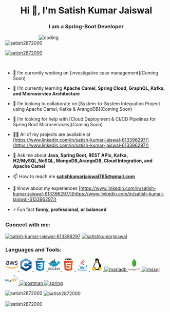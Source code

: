 <h1 align="center">Hi 👋, I'm Satish Kumar Jaiswal</h1>
<h3 align="center">I am a Spring-Boot Developer</h3>
<img align="right" alt="coding" width="400" src = "https://encrypted-tbn0.gstatic.com/images?q=tbn:ANd9GcQeFgG4rzRMjJhRwxXDxktcibPItP7XOGNaRQ&s">
<p align="left"> <img src="https://komarev.com/ghpvc/?username=satish2872000&label=Profile%20views&color=0e75b6&style=flat" alt="satish2872000" /> </p>

<p align="left"> <a href="https://github.com/ryo-ma/github-profile-trophy"><img src="https://github-profile-trophy.vercel.app/?username=satish2872000" alt="satish2872000" /></a> </p>

<p align="left"> <a href="https://twitter.com/" target="blank"><img src="https://img.shields.io/twitter/follow/?logo=twitter&style=for-the-badge" alt="" /></a> </p>

- 🔭 I’m currently working on [investigative case management](Coming Soon)

- 🌱 I’m currently learning **Apache Camel, Spring Cloud, GraphQL, Kafka, and Microservice Architecture**

- 👯 I’m looking to collaborate on [System-to-System Integration Project using Apache Camel, Kafka & ArangoDB](Coming Soon)

- 🤝 I’m looking for help with [Cloud Deployment & CI/CD Pipelines for Spring Boot Microservices](Coming Soon)

- 👨‍💻 All of my projects are available at [https://www.linkedin.com/in/satish-kumar-jaiswal-613396297/](https://www.linkedin.com/in/satish-kumar-jaiswal-613396297/)

- 💬 Ask me about **Java, Spring Boot, REST APIs, Kafka, H2/MySQL,NoSQL, MongoDB,ArangoDB, Cloud Integration, and Apache Camel**

- 📫 How to reach me **satishkumarjaiswal765@gmail.com**

- 📄 Know about my experiences [https://www.linkedin.com/in/satish-kumar-jaiswal-613396297/](https://www.linkedin.com/in/satish-kumar-jaiswal-613396297/)

- ⚡ Fun fact **funny, professional, or balanced**

<h3 align="left">Connect with me:</h3>
<p align="left">
<a href="https://linkedin.com/in/satish-kumar-jaiswal-613396297" target="blank"><img align="center" src="https://raw.githubusercontent.com/rahuldkjain/github-profile-readme-generator/master/src/images/icons/Social/linked-in-alt.svg" alt="satish-kumar-jaiswal-613396297" height="30" width="40" /></a>
<a href="https://fb.com/satishkumarjaiswal" target="blank"><img align="center" src="https://raw.githubusercontent.com/rahuldkjain/github-profile-readme-generator/master/src/images/icons/Social/facebook.svg" alt="satishkumarjaiswal" height="30" width="40" /></a>
</p>

<h3 align="left">Languages and Tools:</h3>
<p align="left"> <a href="https://aws.amazon.com" target="_blank" rel="noreferrer"> <img src="https://raw.githubusercontent.com/devicons/devicon/master/icons/amazonwebservices/amazonwebservices-original-wordmark.svg" alt="aws" width="40" height="40"/> </a> <a href="https://www.w3schools.com/cpp/" target="_blank" rel="noreferrer"> <img src="https://raw.githubusercontent.com/devicons/devicon/master/icons/cplusplus/cplusplus-original.svg" alt="cplusplus" width="40" height="40"/> </a> <a href="https://www.w3schools.com/css/" target="_blank" rel="noreferrer"> <img src="https://raw.githubusercontent.com/devicons/devicon/master/icons/css3/css3-original-wordmark.svg" alt="css3" width="40" height="40"/> </a> <a href="https://www.docker.com/" target="_blank" rel="noreferrer"> <img src="https://raw.githubusercontent.com/devicons/devicon/master/icons/docker/docker-original-wordmark.svg" alt="docker" width="40" height="40"/> </a> <a href="https://www.w3.org/html/" target="_blank" rel="noreferrer"> <img src="https://raw.githubusercontent.com/devicons/devicon/master/icons/html5/html5-original-wordmark.svg" alt="html5" width="40" height="40"/> </a> <a href="https://www.java.com" target="_blank" rel="noreferrer"> <img src="https://raw.githubusercontent.com/devicons/devicon/master/icons/java/java-original.svg" alt="java" width="40" height="40"/> </a> <a href="https://www.linux.org/" target="_blank" rel="noreferrer"> <img src="https://raw.githubusercontent.com/devicons/devicon/master/icons/linux/linux-original.svg" alt="linux" width="40" height="40"/> </a> <a href="https://mariadb.org/" target="_blank" rel="noreferrer"> <img src="https://www.vectorlogo.zone/logos/mariadb/mariadb-icon.svg" alt="mariadb" width="40" height="40"/> </a> <a href="https://www.mongodb.com/" target="_blank" rel="noreferrer"> <img src="https://raw.githubusercontent.com/devicons/devicon/master/icons/mongodb/mongodb-original-wordmark.svg" alt="mongodb" width="40" height="40"/> </a> <a href="https://www.microsoft.com/en-us/sql-server" target="_blank" rel="noreferrer"> <img src="https://www.svgrepo.com/show/303229/microsoft-sql-server-logo.svg" alt="mssql" width="40" height="40"/> </a> <a href="https://www.mysql.com/" target="_blank" rel="noreferrer"> <img src="https://raw.githubusercontent.com/devicons/devicon/master/icons/mysql/mysql-original-wordmark.svg" alt="mysql" width="40" height="40"/> </a> <a href="https://postman.com" target="_blank" rel="noreferrer"> <img src="https://www.vectorlogo.zone/logos/getpostman/getpostman-icon.svg" alt="postman" width="40" height="40"/> </a> <a href="https://spring.io/" target="_blank" rel="noreferrer"> <img src="https://www.vectorlogo.zone/logos/springio/springio-icon.svg" alt="spring" width="40" height="40"/> </a> </p>

<p><img align="left" src="https://github-readme-stats.vercel.app/api/top-langs?username=satish2872000&show_icons=true&locale=en&layout=compact" alt="satish2872000" /></p>

<p>&nbsp;<img align="center" src="https://github-readme-stats.vercel.app/api?username=satish2872000&show_icons=true&locale=en" alt="satish2872000" /></p>

<p><img align="center" src="https://github-readme-streak-stats.herokuapp.com/?user=satish2872000&" alt="satish2872000" /></p>
